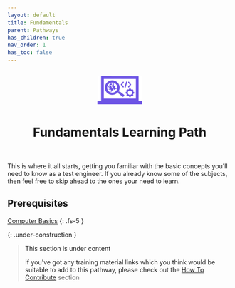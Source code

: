 ```yaml
---
layout: default
title: Fundamentals
parent: Pathways
has_children: true
nav_order: 1
has_toc: false
---
```


<p align="center" style="font-size:200%"><img src="/docs/assets/images/IconPathFundamentals.png" alt="Fundamentals learning path icon"></p>
<h1 align="center">Fundamentals Learning Path</h1>
<br>

This is where it all starts, getting you familiar with the basic concepts you'll need to know as a test engineer.  If you already know some of the subjects, then feel free to skip ahead to the ones your need to learn.

## Prerequisites

<i class="fa-thin fa-book-open"></i> <a href="./SDLC.html">Computer Basics<a/>
{: .fs-5 }

{: .under-construction }
> This section is under content
> 
> If you've got any training material links which you think would be suitable to add to this pathway, please check out the [How To Contribute](../../how-to-contribute.html) section
